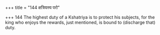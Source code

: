 +++
title = "144 क्षत्रियस्य परो"

+++
144	The highest duty of a Kshatriya is to protect his subjects, for the king who enjoys the rewards, just mentioned, is bound to (discharge that) duty.